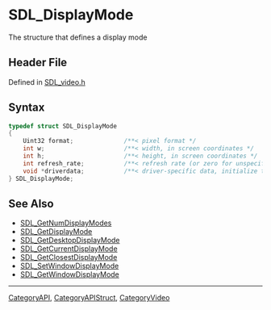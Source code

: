 # SDL_DisplayMode

The structure that defines a display mode

## Header File

Defined in [SDL_video.h](https://github.com/libsdl-org/SDL/blob/SDL2/include/SDL_video.h)

## Syntax

```c
typedef struct SDL_DisplayMode
{
    Uint32 format;              /**< pixel format */
    int w;                      /**< width, in screen coordinates */
    int h;                      /**< height, in screen coordinates */
    int refresh_rate;           /**< refresh rate (or zero for unspecified) */
    void *driverdata;           /**< driver-specific data, initialize to 0 */
} SDL_DisplayMode;
```

## See Also

- [SDL_GetNumDisplayModes](SDL_GetNumDisplayModes)
- [SDL_GetDisplayMode](SDL_GetDisplayMode)
- [SDL_GetDesktopDisplayMode](SDL_GetDesktopDisplayMode)
- [SDL_GetCurrentDisplayMode](SDL_GetCurrentDisplayMode)
- [SDL_GetClosestDisplayMode](SDL_GetClosestDisplayMode)
- [SDL_SetWindowDisplayMode](SDL_SetWindowDisplayMode)
- [SDL_GetWindowDisplayMode](SDL_GetWindowDisplayMode)

----
[CategoryAPI](CategoryAPI), [CategoryAPIStruct](CategoryAPIStruct), [CategoryVideo](CategoryVideo)

